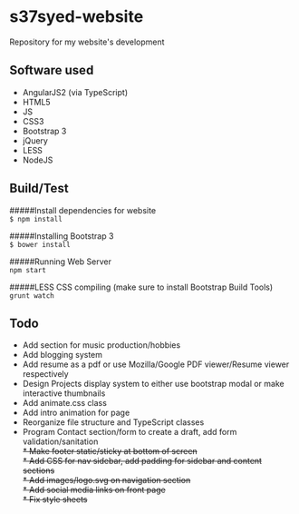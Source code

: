 # s37syed-website  
Repository for my website's development

## Software used  
* AngularJS2 (via TypeScript)  
* HTML5  
* JS  
* CSS3  
* Bootstrap 3  
* jQuery  
* LESS  
* NodeJS

## Build/Test  
#####Install dependencies for website  
`$ npm install`  

#####Installing Bootstrap 3  
`$ bower install`  

#####Running Web Server  
`npm start`  

#####LESS CSS compiling (make sure to install Bootstrap Build Tools)
`grunt watch`  

## Todo

* Add section for music production/hobbies  
* Add blogging system  
* Add resume as a pdf or use Mozilla/Google PDF viewer/Resume viewer respectively  
* Design Projects display system to either use bootstrap modal or make interactive thumbnails  
* Add animate.css class  
* Add intro animation for page  
* Reorganize file structure and TypeScript classes  
* Program Contact section/form to create a draft, add form validation/sanitation  
~~* Make footer static/sticky at bottom of screen~~  
~~* Add CSS for nav sidebar, add padding for sidebar and content sections~~  
~~* Add images/logo.svg on navigation section~~  
~~* Add social media links on front page~~  
~~* Fix style sheets~~  
